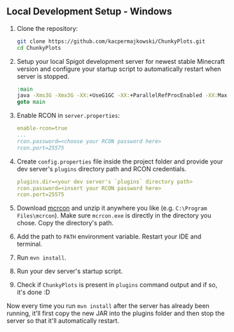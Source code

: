 
## Local Development Setup - Windows
1. Clone the repository:
   ```sh
   git clone https://github.com/kacpermajkowski/ChunkyPlots.git
   cd ChunkyPlots
   ```
2. Setup your local Spigot development server for newest stable Minecraft version and configure your startup script to automatically restart when server is stopped.

    ```bat
    :main
    java -Xms3G -Xmx3G -XX:+UseG1GC -XX:+ParallelRefProcEnabled -XX:MaxGCPauseMillis=200 -XX:+UnlockExperimentalVMOptions -XX:+DisableExplicitGC -XX:+AlwaysPreTouch -XX:G1NewSizePercent=30 -XX:G1MaxNewSizePercent=40 -XX:G1HeapRegionSize=8M -XX:G1ReservePercent=20 -XX:G1HeapWastePercent=5 -XX:G1MixedGCCountTarget=4 -XX:InitiatingHeapOccupancyPercent=15 -XX:G1MixedGCLiveThresholdPercent=90 -XX:G1RSetUpdatingPauseTimePercent=5 -XX:SurvivorRatio=32 -XX:+PerfDisableSharedMem -XX:MaxTenuringThreshold=1 -Dusing.aikars.flags=https://mcflags.emc.gs -Daikars.new.flags=true -jar paper.jar --nogui
    goto main
    ```
3. Enable RCON in `server.properties`:
    ```yaml
    enable-rcon=true
   ...
    rcon.password=<choose your RCON password here>
    rcon.port=25575
    ```
   
4. Create `config.properties` file inside the project folder and provide your dev server's `plugins` directory path and RCON credentials.

    ```yaml
    plugins.dir=<your dev server's `plugins` directory path>
    rcon.password=<insert your RCON password here>
    rcon.port=25575
    ```

5. Download [mcrcon](https://github.com/Tiiffi/mcrcon/releases/) and unzip it anywhere you like (e.g. `C:\Program Files\mcrcon`). Make sure `mcrcon.exe` is directly in the directory you chose. Copy the directory's path.
6. Add the path to `PATH` environment variable. Restart your IDE and terminal.

7. Run `mvn install`.
8. Run your dev server's startup script.
9. Check if `ChunkyPlots` is present in `plugins` command output and if so, it's done :D

Now every time you run `mvn install` after the server has already been running, it'll first copy the new JAR into the plugins folder and then stop the server so that it'll automatically restart.